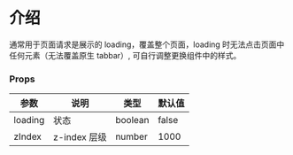 # 介绍

通常用于页面请求是展示的 loading，覆盖整个页面，loading 时无法点击页面中任何元素（无法覆盖原生 tabbar）, 可自行调整更换组件中的样式。

### Props

| 参数    | 说明         | 类型    | 默认值 |
| ------- | ------------ | ------- | ------ |
| loading | 状态         | boolean | false  |
| zIndex  | z-index 层级 | number  | 1000   |
